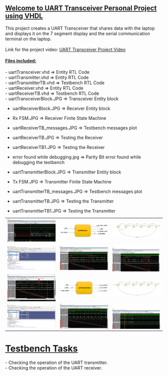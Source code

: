 <h2><u>Welcome to UART Transceiver Personal Project using VHDL</u></h2>
<p>
 This project creates a UART Transceiver that shares data with the laptop and displays it on the 7 segment display and the serial communication terminal on the laptop.<br><br>
Link for the project video: <a href="https://youtu.be/m0N00ROwzSU" target="_blank">UART Transceiver Project Video</a>
</p>
<h4><u>Files included:</u></h4>
<u></u>
<p>
- uartTransceiver.vhd    =>  Entity RTL Code<br>
- uartTransmitter.vhd    =>  Entity RTL Code<br>
- uartTransmitterTB.vhd  =>  Testbench RTL Code<br>
- uartReceiver.vhd   =>  Entity RTL Code<br>
- uartReceiverTB.vhd  =>  Testbench RTL Code<br>
- uartTransceiverBlock.JPG  =>  Transceiver Entity block<br> 

- uartReceiverBlock.JPG => Receiver Entity block<br>
- Rx FSM.JPG => Receiver Finite State Machine<br>
- uartReceiverTB_messages.JPG => Testbench messages plot<br>
- uartReceiverTB.JPG => Testing the Receiver<br>
- uartReceiverTB1.JPG => Testing the Receiver<br>
- error found while debugging.jpg => Parity Bit error found while debugging the testbench<br>

- uartTransmitterBlock.JPG => Transmitter Entity block<br>
- Tx FSM.JPG => Transmitter Finite State Machine<br>
- uartTransmitterTB_messages.JPG => Testbench messages plot<br>
- uartTransmitterTB.JPG => Testing the Transmitter<br>
- uartTransmitterTB1.JPG => Testing the Transmitter<br>
</p>
<table>
    <tr>
            <td><img src="https://github.com/Matanlaza89/Sequence-Detector/blob/main/Images/sequenceDetectorTB%20-%20FSM.JPG" alt=""></td>
            <td><img src="https://github.com/Matanlaza89/UART-Transceiver/blob/main/Receiver/images/uartReceiverBlock.JPG" alt=""></td>
            <td><img src="https://github.com/Matanlaza89/UART-Transceiver/blob/main/Receiver/images/Rx%20FSM.JPG" alt=""></td>  
     </tr>
     <tr>
            <td><img src="https://github.com/Matanlaza89/UART-Transceiver/blob/main/Receiver/images/uartReceiverTB_messages.JPG" alt=""></td>
            <td><img src="https://github.com/Matanlaza89/UART-Transceiver/blob/main/Receiver/images/uartReceiverTB.JPG" alt=""></td>
            <td><img src="https://github.com/Matanlaza89/UART-Transceiver/blob/main/Receiver/images/uartReceiverTB1.JPG" alt=""></td>
   	 </tr>
     <tr>
            <td><img src="https://github.com/Matanlaza89/UART-Transceiver/blob/main/Receiver/images/error%20found%20while%20debugging.jpg" alt=""></td>
            <td><img src="https://github.com/Matanlaza89/UART-Transceiver/blob/main/Transmitter/images/uartTransmitterBlock.JPG" alt=""></td>
            <td><img src="https://github.com/Matanlaza89/UART-Transceiver/blob/main/Transmitter/images/Tx%20FSM.JPG" alt=""></td>
   	 </tr>
     <tr>
            <td><img src="https://github.com/Matanlaza89/UART-Transceiver/blob/main/Transmitter/images/uartTransmitterTB_messages.JPG" alt=""></td>
            <td><img src="https://github.com/Matanlaza89/UART-Transceiver/blob/main/Transmitter/images/uartTransmitterTB.JPG" alt=""></td>
            <td><img src="https://github.com/Matanlaza89/UART-Transceiver/blob/main/Transmitter/images/uartTransmitterTB1.JPG" alt=""></td>
   	 </tr>
</table>

<h1><u>Testbench Tasks</u></h1>
<p>
- Checking the operation of the UART transmitter.<br>
- Checking the operation of the UART receiver.<br><br>
</p>
